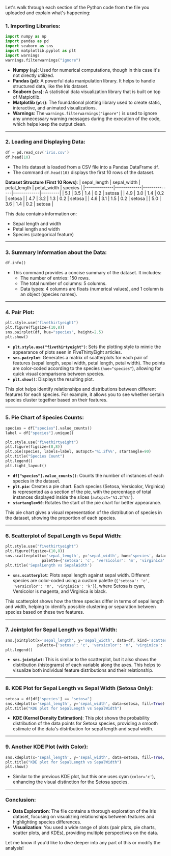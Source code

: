 Let's walk through each section of the Python code from the file you uploaded and explain what's happening:

### 1. **Importing Libraries**:
```python
import numpy as np
import pandas as pd
import seaborn as sns
import matplotlib.pyplot as plt
import warnings
warnings.filterwarnings("ignore")
```
- **Numpy (`np`)**: Used for numerical computations, though in this case it's not directly utilized.
- **Pandas (`pd`)**: A powerful data manipulation library. It helps to handle structured data, like the Iris dataset.
- **Seaborn (`sns`)**: A statistical data visualization library that is built on top of Matplotlib.
- **Matplotlib (`plt`)**: The foundational plotting library used to create static, interactive, and animated visualizations.
- **Warnings**: The `warnings.filterwarnings("ignore")` is used to ignore any unnecessary warning messages during the execution of the code, which helps keep the output clean.

---

### 2. **Loading and Displaying Data**:
```python
df = pd.read_csv('iris.csv')
df.head(10)
```
- The Iris dataset is loaded from a CSV file into a Pandas DataFrame `df`.
- The command `df.head(10)` displays the first 10 rows of the dataset.
  
**Dataset Structure (First 10 Rows)**:
| sepal_length | sepal_width | petal_length | petal_width | species |
|--------------|-------------|--------------|-------------|---------|
| 5.1          | 3.5         | 1.4          | 0.2         | setosa  |
| 4.9          | 3.0         | 1.4          | 0.2         | setosa  |
| 4.7          | 3.2         | 1.3          | 0.2         | setosa  |
| 4.6          | 3.1         | 1.5          | 0.2         | setosa  |
| 5.0          | 3.6         | 1.4          | 0.2         | setosa  |

This data contains information on:
- Sepal length and width
- Petal length and width
- Species (categorical feature)

---

### 3. **Summary Information about the Data**:
```python
df.info()
```
- This command provides a concise summary of the dataset. It includes:
  - The number of entries: 150 rows.
  - The total number of columns: 5 columns.
  - Data types: 4 columns are floats (numerical values), and 1 column is an object (species names).

---

### 4. **Pair Plot**:
```python
plt.style.use("fivethirtyeight")
plt.figure(figsize=(10,8))
sns.pairplot(df, hue="species", height=2.5)
plt.show()
```
- **`plt.style.use("fivethirtyeight")`**: Sets the plotting style to mimic the appearance of plots seen in FiveThirtyEight articles.
- **`sns.pairplot`**: Generates a matrix of scatterplots for each pair of features (sepal length, sepal width, petal length, petal width). The points are color-coded according to the species (`hue="species"`), allowing for quick visual comparisons between species.
- **`plt.show()`**: Displays the resulting plot.

This plot helps identify relationships and distributions between different features for each species. For example, it allows you to see whether certain species cluster together based on their features.

---

### 5. **Pie Chart of Species Counts**:
```python
species = df["species"].value_counts()
label = df["species"].unique()

plt.style.use("fivethirtyeight")
plt.figure(figsize=(8,8))
plt.pie(species, labels=label, autopct='%1.2f%%', startangle=90)
plt.title("Species Count")
plt.legend()
plt.tight_layout()
```
- **`df["species"].value_counts()`**: Counts the number of instances of each species in the dataset.
- **`plt.pie`**: Creates a pie chart. Each species (Setosa, Versicolor, Virginica) is represented as a section of the pie, with the percentage of total instances displayed inside the slices (`autopct='%1.2f%%'`).
- **`startangle=90`**: Rotates the start of the pie chart for better appearance.

This pie chart gives a visual representation of the distribution of species in the dataset, showing the proportion of each species.

---

### 6. **Scatterplot of Sepal Length vs Sepal Width**:
```python
plt.style.use("fivethirtyeight")
plt.figure(figsize=(10,8))
sns.scatterplot(x='sepal_length', y='sepal_width', hue='species', data=df, 
                palette={'setosa': 'c', 'versicolor': 'm', 'virginica': 'k'})
plt.title('SepalLength vs SepalWidth')
```
- **`sns.scatterplot`**: Plots sepal length against sepal width. Different species are color-coded using a custom palette (`{'setosa': 'c', 'versicolor': 'm', 'virginica': 'k'}`), where Setosa is cyan, Versicolor is magenta, and Virginica is black.
  
This scatterplot shows how the three species differ in terms of sepal length and width, helping to identify possible clustering or separation between species based on these two features.

---

### 7. **Jointplot for Sepal Length vs Sepal Width**:
```python
sns.jointplot(x='sepal_length', y='sepal_width', data=df, kind='scatter', hue='species',
              palette={'setosa': 'c', 'versicolor': 'm', 'virginica': 'k'})
plt.legend()
```
- **`sns.jointplot`**: This is similar to the scatterplot, but it also shows the distribution (histograms) of each variable along the axes. This helps to visualize both individual feature distributions and their relationship.
  
---

### 8. **KDE Plot for Sepal Length vs Sepal Width (Setosa Only)**:
```python
setosa = df[df['species'] == "setosa"]
sns.kdeplot(x='sepal_length', y='sepal_width', data=setosa, fill=True)
plt.title("KDE plot for SepalLength vs SepalWidth")
```
- **KDE (Kernel Density Estimation)**: This plot shows the probability distribution of the data points for Setosa species, providing a smooth estimate of the data's distribution for sepal length and sepal width.

---

### 9. **Another KDE Plot (with Color)**:
```python
sns.kdeplot(x='sepal_length', y='sepal_width', data=setosa, fill=True, color='c')
plt.title("KDE plot for SepalLength vs SepalWidth")
plt.show()
```
- Similar to the previous KDE plot, but this one uses cyan (`color='c'`), enhancing the visual distinction for the Setosa species.

---

### Conclusion:
- **Data Exploration**: The file contains a thorough exploration of the Iris dataset, focusing on visualizing relationships between features and highlighting species differences.
- **Visualization**: You used a wide range of plots (pair plots, pie charts, scatter plots, and KDEs), providing multiple perspectives on the data.

Let me know if you'd like to dive deeper into any part of this or modify the analysis!
